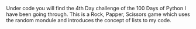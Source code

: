 Under code you will find the 4th Day challenge of the 100 Days of Python I have been going through.
This is a Rock, Papper, Scissors game which uses the random mondule and introduces the concept of lists to my code.
